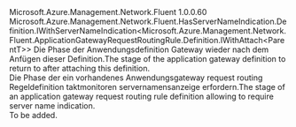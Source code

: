 <Type Name="IWithServerNameIndication&lt;ParentT&gt;" FullName="Microsoft.Azure.Management.Network.Fluent.ApplicationGatewayRequestRoutingRule.Definition.IWithServerNameIndication&lt;ParentT&gt;">
  <TypeSignature Language="C#" Value="public interface IWithServerNameIndication&lt;ParentT&gt; : Microsoft.Azure.Management.Network.Fluent.HasServerNameIndication.Definition.IWithServerNameIndication&lt;Microsoft.Azure.Management.Network.Fluent.ApplicationGatewayRequestRoutingRule.Definition.IWithAttach&lt;ParentT&gt;&gt;" />
  <TypeSignature Language="ILAsm" Value=".class public interface auto ansi abstract IWithServerNameIndication`1&lt;ParentT&gt; implements class Microsoft.Azure.Management.Network.Fluent.HasServerNameIndication.Definition.IWithServerNameIndication`1&lt;class Microsoft.Azure.Management.Network.Fluent.ApplicationGatewayRequestRoutingRule.Definition.IWithAttach`1&lt;!ParentT&gt;&gt;" />
  <TypeSignature Language="DocId" Value="T:Microsoft.Azure.Management.Network.Fluent.ApplicationGatewayRequestRoutingRule.Definition.IWithServerNameIndication`1" />
  <TypeSignature Language="VB.NET" Value="Public Interface IWithServerNameIndication(Of ParentT)&#xA;Implements IWithServerNameIndication(Of IWithAttach(Of ParentT))" />
  <TypeSignature Language="F#" Value="type IWithServerNameIndication&lt;'ParentT&gt; = interface&#xA;    interface IWithServerNameIndication&lt;IWithAttach&lt;'ParentT&gt;&gt;" />
  <AssemblyInfo>
    <AssemblyName>Microsoft.Azure.Management.Network.Fluent</AssemblyName>
    <AssemblyVersion>1.0.0.60</AssemblyVersion>
  </AssemblyInfo>
  <TypeParameters>
    <TypeParameter Name="ParentT" />
  </TypeParameters>
  <Interfaces>
    <Interface>
      <InterfaceName>Microsoft.Azure.Management.Network.Fluent.HasServerNameIndication.Definition.IWithServerNameIndication&lt;Microsoft.Azure.Management.Network.Fluent.ApplicationGatewayRequestRoutingRule.Definition.IWithAttach&lt;ParentT&gt;&gt;</InterfaceName>
    </Interface>
  </Interfaces>
  <Docs>
    <typeparam name="ParentT"><span data-ttu-id="3a06a-101">Die Phase der Anwendungsdefinition Gateway wieder nach dem Anfügen dieser Definition.</span><span class="sxs-lookup"><span data-stu-id="3a06a-101">The stage of the application gateway definition to return to after attaching this definition.</span></span></typeparam>
    <summary>
            <span data-ttu-id="3a06a-102">Die Phase der ein vorhandenes Anwendungsgateway request routing Regeldefinition taktmonitoren servernamensanzeige erfordern.</span><span class="sxs-lookup"><span data-stu-id="3a06a-102">The stage of an application gateway request routing rule definition allowing to require server name indication.</span></span>
            </summary>
    <remarks>To be added.</remarks>
  </Docs>
  <Members />
</Type>